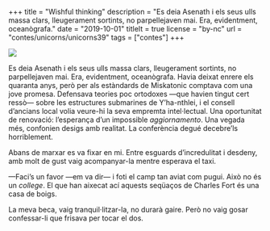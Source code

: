 +++
title = "Wishful thinking"
description = "Es deia Asenath i els seus ulls massa clars, lleugerament sortints, no parpellejaven mai. Era, evidentment, oceanògrafa."
date = "2019-10-01"
titleIt = true
license = "by-nc"
url = "contes/unicorns/unicorns39"
tags = ["contes"]
+++

<img class="drawing" src="/contes/unicorns/tovallons/200/38.jpg">

Es deia Asenath i els seus ulls massa clars, lleugerament sortints, no parpellejaven mai. Era, evidentment, oceanògrafa. Havia deixat enrere els quaranta anys, però per als estàndards de Miskatonic comptava com una jove promesa. Defensava teories poc ortodoxes —que havien tingut cert ressò— sobre les estructures submarines de Y’ha-nthlei, i el consell d’ancians local volia veure-hi la seva empremta intel·lectual. Una oportunitat de renovació: l’esperança d’un impossible *aggiornamento*. Una vegada més, confonien desigs amb realitat. La conferència degué decebre’ls horriblement.

Abans de marxar es va fixar en mi. Entre esguards d’incredulitat i desdeny, amb molt de gust vaig acompanyar-la mentre esperava el taxi.

—Faci’s un favor —em va dir— i foti el camp tan aviat com pugui. Això no és un *college*. El que han aixecat ací aquests seqüaços de Charles Fort és una casa de boigs.

La meva beca, vaig tranquil·litzar-la, no durarà gaire. Però no vaig gosar confessar-li que frisava per tocar el dos.


